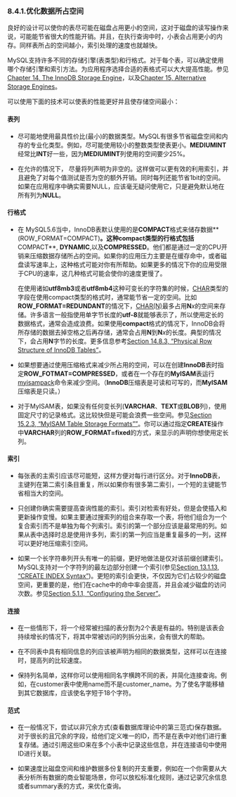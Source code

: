 ### 8.4.1.优化数据所占空间

良好的设计可以使你的表尽可能在磁盘占用更小的空间，这对于磁盘的读写操作来说，可能能节省很大的性能开销。并且，在执行查询中时，小表会占用更小的内存。同样表所占的空间越小，索引处理的速度也就越快。

MySQL支持许多不同的存储引擎(表类型)和行格式。对于每个表，可以确定使用哪个存储引擎和索引方法。为应用程序选择合适的表格式可以大大提高性能。参见[Chapter 14, The InnoDB Storage Engine](TODO)，以及[Chapter 15, Alternative Storage Engines](TODO)。

可以使用下面的技术可以使表的性能更好并且使存储空间最小：

#### 表列

* 尽可能地使用最具性价比(最小)的数据类型。MySQL有很多节省磁盘空间和内存的专业化类型。例如，尽可能使用较小的整数类型使表更小。**MEDIUMINT**经常比**INT**好一些，因为**MEDIUMINT**列使用的空间要少25%。 

* 在允许的情况下， 尽量将列声明为非空的。这样做可以更有效的利用索引，并且避免了对每个值测试是否为空的额外开销。同时每列还能节省1bit的空间。如果在应用程序中确实需要NULL，应该毫无疑问使用它，只是避免默认地在所有列为**NULL**。

#### 行格式

* 在 MySQL5.6当中，InnoDB表默认使用的是**COMPACT**格式来储存数据**(ROW_FORMAT=COMPACT)**。这种compact类型的行格式包括**COMPACT**, **DYNAMIC**,以及**COMPRESSED**。他们都是通过一定的CPU开销来压缩数据存储所占的空间。如果你的应用压力主要是在缓存命中，或者磁盘读写速率上，这种格式可能对你有所帮助。如果更多的情况下你的应用受限于CPU的速率，这几种格式可能会使你的速度更慢了。

	在使用诸如**utf8mb3**或者**utf8mb4**这种可变长的字符集的时候，[CHAR](TODO)类型的字段在使用compact类型的格式时，通常能节省一定的空间。比如**ROW_FORMAT=REDUNDANT**的情况下，[CHAR(N)](TODO)最多占用**N***x*的空间来存储。许多语言一般指使用单字节长度的**utf-8**就能够表示了，所以使用定长的数据格式，通常会造成浪费。如果使用**compact**格式的情况下，InnoDB会将所存储的数据去掉空格之后再存储，通常会占用**N**到**N***x*的长度。典型的情况下，会占用**N**字节的长度。更多信息参考[Section 14.8.3, “Physical Row Structure of InnoDB Tables”](TODO)。

* 如果想要通过使用压缩格式来减少所占用的空间，可以在创建**InnoDB**表时指定**ROW_FOTMAT=COMPRESSED**，或者在一个存在的**MyISAM**表运行[myisampack](TODO)命令来减少空间。（**InnoDB**压缩表是可读和可写的，而**MyISAM**压缩表是只读。）

* 对于MyISAM表，如果没有任何变长列(**VARCHAR**、**TEXT**或**BLOB**列)，使用固定尺寸的记录格式。这比较快但是可能会浪费一些空间。参见[Section 15.2.3, “MyISAM Table Storage Formats””](TODO)。你可以通过指定**CREATE**操作中**VARCHAR**列的**ROW_FORMAT=fixed**的方式，来显示的声明你想使用定长列。

#### 索引

* 每张表的主索引应该尽可能短，这样方便对每行进行区分。对于**InnoDB**表，主键列在第二索引条目重复，所以如果你有很多第二索引，一个短的主键能节省相当大的空间。

* 只创建你确实需要提高查询性能的索引。索引对检索有好处，但是会使插入和更新操作变慢。如果主要通过搜索列的组合来存取一个表，将他们组合为一个复合索引而不是单独为每个列索引。索引的第一个部分应该是最常用的列。如果从表中选择时总是使用许多列，索引的第一列应当是重复最多的一列，这样可以更好地压缩索引空间。

* 如果一个长字符串列开头有唯一的前缀，更好地做法是仅对该前缀创建索引。MySQL支持对一个字符列的最左边部分创建一个索引(参见[Section 13.1.13, “CREATE INDEX Syntax”](TODO))。更短的索引会更快，不仅因为它们占较少的磁盘空间，更重要的是，他们在cache中的命中率会提高，并且会减少磁盘的访问次数。参见[Section 5.1.1, “Configuring the Server”](5.1.1ß)。 

#### 连接

*  在一些情形下，将一个经常被扫描的表分割为2个表是有益的。特别是该表会持续增长的情况下，将其中常被访问的列拆分出来，会有很大的帮助。

* 在不同表中具有相同信息的列应该被声明为相同的数据类型，这样可以在连接时，提高列的比较速度。

* 保持列名简单，这样你可以使用相同名字横跨不同的表，并简化连接查询。例如，在customer表中使用name而不是customer_name。为了使名字能移植到其它数据库，应该使名字短于18个字符。 

#### 范式

* 在一般情况下，尝试以非冗余方式(查看数据库理论中的第三范式)保存数据。对于很长的且冗余的字段，给他们定义唯一的ID，而不是在表中对他们进行重复存储。通过引用这些ID来在多个小表中记录这些信息，并在连接语句中使用ID进行关联。

* 如果速度比磁盘空间和维护数据多份复制的开支重要，例如在一个你需要从大表分析所有数据的商业智能场景，你可以放松标准化规则，通过记录冗余信息或者summary表的方式，来优化查询。 